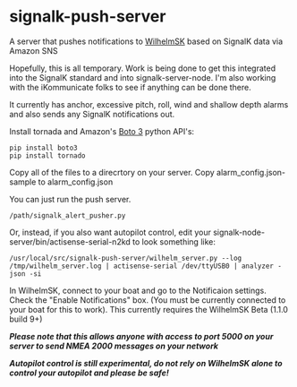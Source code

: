 # signalk-push-server
A server that pushes notifications to [WilhelmSK](https://itunes.apple.com/us/app/wilhelmsk/id1150499484?mt=8) based on SignalK data via Amazon SNS

Hopefully, this is all temporary. Work is being done to get this integrated into the SignalK standard and into signalk-server-node. I'm also working with the iKommunicate folks to see if anything can be done there.

It currently has anchor, excessive pitch, roll, wind and shallow depth alarms and also sends any SignalK notifications out.

Install tornada and Amazon's [Boto 3](https://aws.amazon.com/sdk-for-python/) python API's:

```
pip install boto3
pip install tornado
```

Copy all of the files to a direcrtory on your server. 
Copy alarm_config.json-sample to alarm_config.json

You can just run the push server.
```
/path/signalk_alert_pusher.py
```

Or, instead, if you also want autopilot control, edit your signalk-node-server/bin/actisense-serial-n2kd to look something like:

```
/usr/local/src/signalk-push-server/wilhelm_server.py --log /tmp/wilhelm_server.log | actisense-serial /dev/ttyUSB0 | analyzer -json -si
```


In WilhelmSK, connect to your boat and go to the Notificaion settings. Check the "Enable Notifications" box. (You must be currently connected to your boat for this to work).
This currently requires the WilhelmSK Beta (1.1.0 build 9+)




***Please note that this allows anyone with access to port 5000 on your server to send NMEA 2000 messages on your network***

***Autopilot control is still experimental, do not rely on WilhelmSK alone to control your autopilot and please be safe!***
